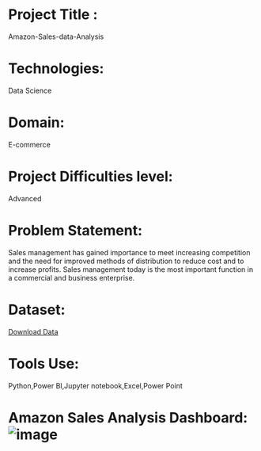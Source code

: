 # Project Title :
  Amazon-Sales-data-Analysis
# Technologies:
  Data Science
# Domain:
  E-commerce
# Project Difficulties level:
  Advanced
# Problem Statement:
  Sales management has gained importance to meet increasing competition and the
need for improved methods of distribution to reduce cost and to increase profits. Sales
management today is the most important function in a commercial and business
enterprise.
# Dataset:
  [Download Data](https://github.com/Mili-byte926/Amazon-Sales-data-Analysis/blob/main/Amazon%20Sales%20data.csv)
# Tools Use:
  Python,Power BI,Jupyter notebook,Excel,Power Point
# Amazon Sales Analysis Dashboard:![image](https://github.com/Mili-byte926/Amazon-Sales-data-Analysis/assets/118957525/c7adad43-2d4c-46dc-9d96-da04f0a54205)
